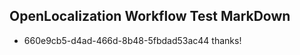 ## OpenLocalization Workflow Test MarkDown
* 660e9cb5-d4ad-466d-8b48-5fbdad53ac44 thanks!

<!--HONumber=Aug16_HO3-->


